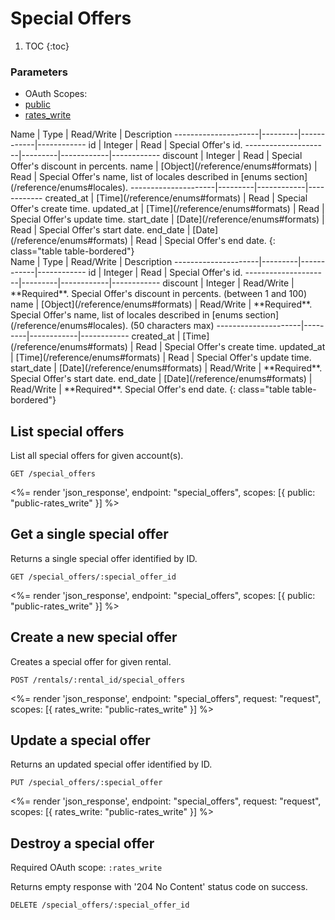 # Special Offers

1. TOC
{:toc}

### Parameters
<ul class="nav nav-pills" role="tablist">
  <li class="disabled"><a>OAuth Scopes:</a></li>
  <li class="active"><a href="#public" role="tab" data-toggle="pill">public</a></li>
  <li><a href="#rates_write" role="tab" data-toggle="pill">rates_write</a></li>
</ul>
<div class="tab-content" markdown="1">
  <div class="tab-pane active" id="public" markdown="1">
Name                 | Type    | Read/Write | Description
---------------------|---------|------------|------------
id                   | Integer | Read       | Special Offer's id.
---------------------|---------|------------|------------
discount             | Integer | Read       | Special Offer's discount in percents.
name                 | [Object](/reference/enums#formats)    | Read       | Special Offer's name, list of locales described in [enums section](/reference/enums#locales).
---------------------|---------|------------|------------
created_at           | [Time](/reference/enums#formats) | Read       | Special Offer's create time.
updated_at           | [Time](/reference/enums#formats) | Read       | Special Offer's update time.
start_date           | [Date](/reference/enums#formats) | Read       | Special Offer's start date.
end_date             | [Date](/reference/enums#formats) | Read       | Special Offer's end date.
{: class="table table-bordered"}
  </div>
  <div class="tab-pane" id="rates_write" markdown="1">
Name                 | Type    | Read/Write | Description
---------------------|---------|------------|------------
id                   | Integer | Read       | Special Offer's id.
---------------------|---------|------------|------------
discount             | Integer | Read/Write | **Required**. Special Offer's discount in percents. (between 1 and 100)
name                 | [Object](/reference/enums#formats)    | Read/Write | **Required**. Special Offer's name, list of locales described in [enums section](/reference/enums#locales). (50 characters max)
---------------------|---------|------------|------------
created_at           | [Time](/reference/enums#formats) | Read       | Special Offer's create time.
updated_at           | [Time](/reference/enums#formats) | Read       | Special Offer's update time.
start_date           | [Date](/reference/enums#formats) | Read/Write | **Required**. Special Offer's start date.
end_date             | [Date](/reference/enums#formats) | Read/Write | **Required**. Special Offer's end date.
{: class="table table-bordered"}
  </div>
</div>

## List special offers

List all special offers for given account(s).

~~~
GET /special_offers
~~~

<%= render 'json_response', endpoint: "special_offers", scopes: [{ public: "public-rates_write" }] %>

## Get a single special offer

Returns a single special offer identified by ID.

~~~
GET /special_offers/:special_offer_id
~~~

<%= render 'json_response', endpoint: "special_offers", scopes: [{ public: "public-rates_write" }] %>

## Create a new special offer

Creates a special offer for given rental.

~~~
POST /rentals/:rental_id/special_offers
~~~

<%= render 'json_response', endpoint: "special_offers", request: "request",
  scopes: [{ rates_write: "public-rates_write" }] %>

## Update a special offer

Returns an updated special offer identified by ID.

~~~
PUT /special_offers/:special_offer
~~~

<%= render 'json_response', endpoint: "special_offers", request: "request",
  scopes: [{ rates_write: "public-rates_write" }] %>

## Destroy a special offer

Required OAuth scope: `:rates_write`

Returns empty response with '204 No Content' status code on success.

~~~~~~
DELETE /special_offers/:special_offer_id
~~~~~~
